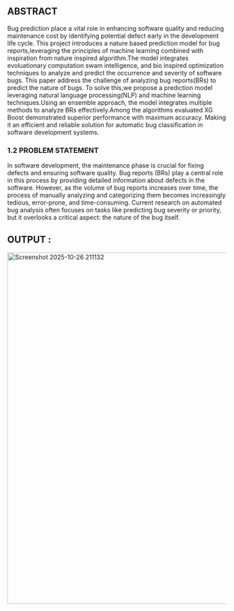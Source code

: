 ## ABSTRACT
Bug prediction place a vital role in  enhancing software quality and reducing maintenance cost by identifying potential defect early in the development life cycle. This project  introduces a nature based prediction model for bug reports,leveraging the principles of machine learning combined with inspiration from nature inspired algorithm.The model integrates evoluationary computation swam intelligence, and bio inspired optimization techniques to analyze and predict the occurrence and severity of software bugs. This paper address the challenge of analyzing bug reports(BRs) to predict  the nature of bugs. To solve this,we propose a prediction model leveraging natural language processing(NLP) and machine learning techniques.Using an ensemble approach, the model integrates multiple methods to analyze BRs effectively.Among the algorithms evaluated XG Boost demonstrated superior performance with maximum accuracy. Making it an efficient and reliable solution for automatic bug classification in software development systems.


### 1.2	PROBLEM STATEMENT
In software development, the maintenance phase is crucial for fixing defects and ensuring software quality. Bug reports (BRs) play a central role in this process by providing detailed information about defects in the software. However, as the volume of bug reports increases over time, the process of manually analyzing and categorizing them becomes increasingly tedious, error-prone, and time-consuming. Current research on automated bug analysis often focuses on tasks like predicting bug severity or priority, but it overlooks a critical aspect: the nature of the bug itself.


## OUTPUT :
<img width="1244" height="805" alt="Screenshot 2025-10-26 211132" src="https://github.com/user-attachments/assets/fa61125a-510c-4bf9-96cf-a94b44eb0236" />
